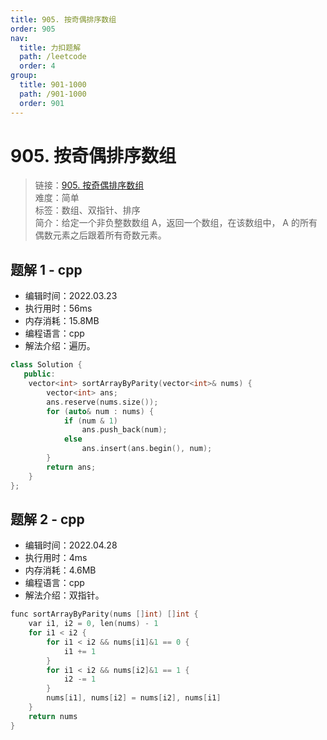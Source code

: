 ```yaml
---
title: 905. 按奇偶排序数组
order: 905
nav:
  title: 力扣题解
  path: /leetcode
  order: 4
group:
  title: 901-1000
  path: /901-1000
  order: 901
---
```


# 905. 按奇偶排序数组

> 链接：[905. 按奇偶排序数组](https://leetcode-cn.com/problems/sort-array-by-parity/)  
> 难度：简单  
> 标签：数组、双指针、排序  
> 简介：给定一个非负整数数组 A，返回一个数组，在该数组中， A 的所有偶数元素之后跟着所有奇数元素。

## 题解 1 - cpp

- 编辑时间：2022.03.23
- 执行用时：56ms
- 内存消耗：15.8MB
- 编程语言：cpp
- 解法介绍：遍历。

```cpp
class Solution {
   public:
    vector<int> sortArrayByParity(vector<int>& nums) {
        vector<int> ans;
        ans.reserve(nums.size());
        for (auto& num : nums) {
            if (num & 1)
                ans.push_back(num);
            else
                ans.insert(ans.begin(), num);
        }
        return ans;
    }
};
```
## 题解 2 - cpp
- 编辑时间：2022.04.28
- 执行用时：4ms
- 内存消耗：4.6MB
- 编程语言：cpp
- 解法介绍：双指针。
```cpp
func sortArrayByParity(nums []int) []int {
    var i1, i2 = 0, len(nums) - 1
    for i1 < i2 {
        for i1 < i2 && nums[i1]&1 == 0 {
            i1 += 1
        }
        for i1 < i2 && nums[i2]&1 == 1 {
            i2 -= 1
        }
        nums[i1], nums[i2] = nums[i2], nums[i1]
    }
    return nums
}
```
